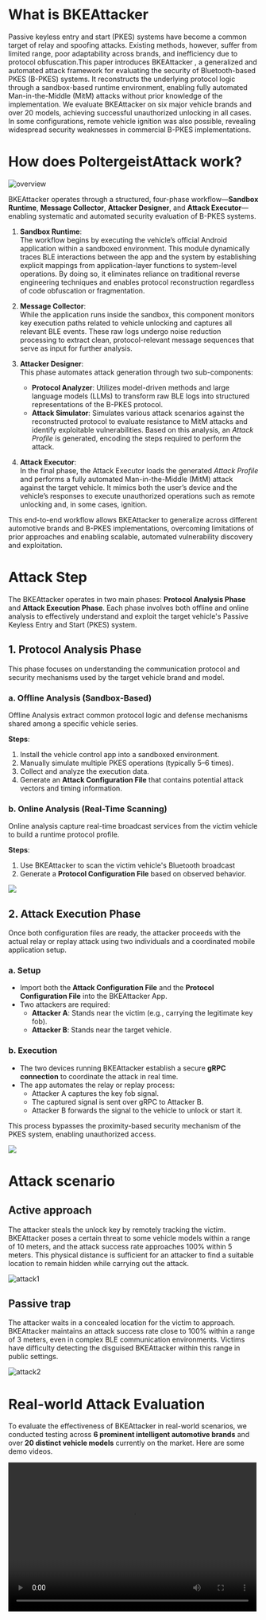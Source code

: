 # What is BKEAttacker

Passive keyless entry and start (PKES) systems have become a common target of relay and spoofing attacks. Existing methods, however, suffer from limited range, poor adaptability across brands, and inefficiency due to protocol obfuscation.This paper introduces BKEAttacker , a generalized and automated attack framework for evaluating the security of Bluetooth-based PKES (B-PKES) systems. It reconstructs the underlying protocol logic through a sandbox-based runtime environment, enabling fully automated Man-in-the-Middle (MitM) attacks without prior knowledge of the implementation.
We evaluate BKEAttacker on six major vehicle brands and over 20 models, achieving successful unauthorized unlocking in all cases. In some configurations, remote vehicle ignition was also possible, revealing widespread security weaknesses in commercial B-PKES implementations.

# How does PoltergeistAttack work?

![overview](img/overview3.png)

BKEAttacker operates through a structured, four-phase workflow—**Sandbox Runtime**, **Message Collector**, **Attacker Designer**, and **Attack Executor**—enabling systematic and automated security evaluation of B-PKES systems.

1. **Sandbox Runtime**:  
   The workflow begins by executing the vehicle’s official Android application within a sandboxed environment. This module dynamically traces BLE interactions between the app and the system by establishing explicit mappings from application-layer functions to system-level operations. By doing so, it eliminates reliance on traditional reverse engineering techniques and enables protocol reconstruction regardless of code obfuscation or fragmentation.

2. **Message Collector**:  
   While the application runs inside the sandbox, this component monitors key execution paths related to vehicle unlocking and captures all relevant BLE events. These raw logs undergo noise reduction processing to extract clean, protocol-relevant message sequences that serve as input for further analysis.

3. **Attacker Designer**:  
   This phase automates attack generation through two sub-components:
   - **Protocol Analyzer**: Utilizes model-driven methods and large language models (LLMs) to transform raw BLE logs into structured representations of the B-PKES protocol.
   - **Attack Simulator**: Simulates various attack scenarios against the reconstructed protocol to evaluate resistance to MitM attacks and identify exploitable vulnerabilities. Based on this analysis, an *Attack Profile* is generated, encoding the steps required to perform the attack.

4. **Attack Executor**:  
   In the final phase, the Attack Executor loads the generated *Attack Profile* and performs a fully automated Man-in-the-Middle (MitM) attack against the target vehicle. It mimics both the user’s device and the vehicle’s responses to execute unauthorized operations such as remote unlocking and, in some cases, ignition.

This end-to-end workflow allows BKEAttacker to generalize across different automotive brands and B-PKES implementations, overcoming limitations of prior approaches and enabling scalable, automated vulnerability discovery and exploitation.


# Attack Step

The BKEAttacker operates in two main phases: **Protocol Analysis Phase** and **Attack Execution Phase**. Each phase involves both offline and online analysis to effectively understand and exploit the target vehicle's Passive Keyless Entry and Start (PKES) system.

## 1. Protocol Analysis Phase

This phase focuses on understanding the communication protocol and security mechanisms used by the target vehicle brand and model.

### a. Offline Analysis (Sandbox-Based)

Offline Analysis extract common protocol logic and defense mechanisms shared among a specific vehicle series.

**Steps**:
  1. Install the vehicle control app into a sandboxed environment.
  2. Manually simulate multiple PKES operations (typically 5–6 times).
  3. Collect and analyze the execution data.
  4. Generate an **Attack Configuration File** that contains potential attack vectors and timing information.


### b. Online Analysis (Real-Time Scanning)

Online analysis capture real-time broadcast services from the victim vehicle to build a runtime protocol profile.

**Steps**:
  1. Use BKEAttacker to scan the victim vehicle's Bluetooth broadcast
  2. Generate a **Protocol Configuration File** based on observed behavior.


![](./img/analysis.png)

## 2. Attack Execution Phase

Once both configuration files are ready, the attacker proceeds with the actual relay or replay attack using two individuals and a coordinated mobile application setup.

### a. Setup

- Import both the **Attack Configuration File** and the **Protocol Configuration File** into the BKEAttacker App.
- Two attackers are required:
  - **Attacker A**: Stands near the victim (e.g., carrying the legitimate key fob).
  - **Attacker B**: Stands near the target vehicle.

### b. Execution

- The two devices running BKEAttacker establish a secure **gRPC connection** to coordinate the attack in real time.
- The app automates the relay or replay process:
  - Attacker A captures the key fob signal.
  - The captured signal is sent over gRPC to Attacker B.
  - Attacker B forwards the signal to the vehicle to unlock or start it.

This process bypasses the proximity-based security mechanism of the PKES system, enabling unauthorized access.


![](./img/execution.png)

# Attack scenario

## Active approach

The attacker steals the unlock key by remotely tracking the victim. BKEAttacker poses a certain threat to some vehicle models within a range of 10 meters, and the attack success rate approaches 100% within 5 meters. This physical distance is sufficient for an attacker to find a suitable location to remain hidden while carrying out the attack.


![attack1](img/attack1.png)

## Passive trap

The attacker waits in a concealed location for the victim to approach. BKEAttacker maintains an attack success rate close to 100% within a range of 3 meters, even in complex BLE communication environments. Victims have difficulty detecting the disguised BKEAttacker within this range in public settings.

![attack2](img/attack2.png)

# Real-world Attack Evaluation

To evaluate the effectiveness of BKEAttacker in real-world scenarios, we conducted testing across **6 prominent intelligent automotive brands** and over **20 distinct vehicle models** currently on the market. Here are some demo videos.

<video src="demo/demo1_en.mp4" controls="controls" width="500" height="300"></video>